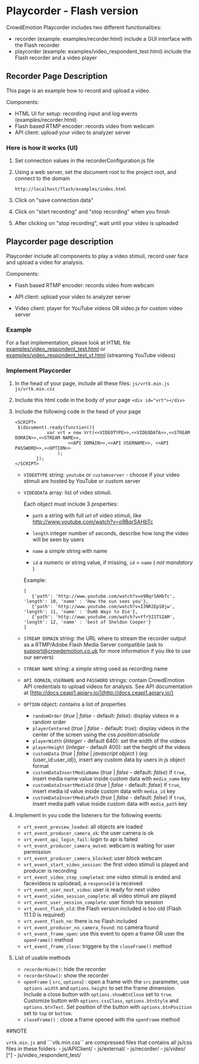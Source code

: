 # Playcorder - Flash version


CrowdEmotion Playcorder includes two different functionalities:

 - recorder (example: examples/recorder.html) include a GUI interface with the Flash recorder
 - playcorder (example: examples/video_respondent_test.html) include the Flash recorder and a video player


## Recorder Page Description

This page is an example how to record and upload a video.
 
Components:

 - HTML UI for setup: recording input and log events (examples/recorder.html)
 - Flash based RTMP encoder: records video from webcam
 - API client: upload your video to analyzer server

### Here is how it works (UI)

1. Set connection values in the recorderConfiguration.js file

1. Using a web server, set the document root to the project root, and connect to the domain

    ```
    http://localhost/flash/examples/index.html
    ```

1. Click on "save connection data"

1. Click on "start recording" and "stop recording" when you finish

1. After clicking on "stop recording", wait until your video is uploaded


## Playcorder page description

Playcorder include all components to play a video stimuli, record user face and upload a video for analysis.

Components:

 - Flash based RTMP encoder: records video from webcam

 - API client: upload your video to analyzer server
 
 - Video client: player for YouTube videos OR video.js for custom video server

### Example

For a fast implementation, please look at HTML file [examples/video_respondent_test.html](./examples/video_respondent_test.html) 
or [examples/video_respondent_test_yt.html](./examples/video_respondent_test.html) (streaming YouTube videos)

### Implement Playcorder

1. In the head of your page, include all these files:
			```js/vrtk.min.js``` 	 
			```js/vrtk.min.css``` 	 
 
2. Include this html code in the body of your page
     ```<div id="vrt"></div>```
     
3. Include the following code in the head of your page
     ```
     <SCRIPT>
      $(document).ready(function(){
                 var vrt = new Vrt(<<VIDEOTYPE>>,<<VIDEODATA>>,<<STREAM DOMAIN>>,<<STREAM NAME>>,
                         <<API DOMAIN>>,<<API USERNAME>>, <<API PASSWORD>>,<<OPTION>>
                     );
             });
     </SCRIPT>
     ```       
    - `VIDEOTYPE` string: ```youtube``` or ```customserver``` - choose if your video stimuli are hosted by YouTube or custom server

    - `VIDEODATA` array: list of video stimuli. 
        
        Each object must include 3 properties:
            
        - `path` a string with full url of video stimuli, like http://www.youtube.com/watch?v=o9BqrSAHbTc
            
        - `length` integer number of seconds, describe how long the video will be seen by users
            
        - `name` a simple string with name

        - `id`  a numeric or string value, if missing, `id` = `name` ( _not mandatory_ )
            
        Example:
        
        ```
        [
           {'path': 'http://www.youtube.com/watch?v=o9BqrSAHbTc', 'length': 10, 'name' : 'How the sun sees you'},
           {'path': 'http://www.youtube.com/watch?v=IJNR2EpS0jw', 'length': 11, 'name' : 'Dumb Ways to Die'},
           {'path': 'http://www.youtube.com/watch?v=Yfr5ISTSIAM', 'length': 12, 'name' : 'best of Sheldon Cooper'}
        ]
        ```                 
    - `STREAM DOMAIN` string: the URL where to stream the recorder output as a RTMP/Adobe Flash Media Server compatible (ask to [support@crowdemotion.co.uk](mailto:support@crowdemotion.co.uk) for more information if you like to use our servers)
    
    - `STREAM NAME` string: a simple string used as recording name
    
    - `API DOMAIN`, `USERNAME` and `PASSWORD` strings: contain CrowdEmotion API credentials to upload videos for analysis. See API documentation at [http://docs.ceapi1.apiary.io/](http://docs.ceapi1.apiary.io/)
                         
    - `OPTION` object: contains a list of properties
        - `randomOrder` (*true* | *false* - default: *false*): display videos in a random order  
        - `playerCentered` (*true* | *false* - default: *true*): display videos in the center of the screen using the css *position:absolute*
        - `playerWidth` (*integer* - default 640): set the width of the videos
        - `playerHeight` (*integer* - default 400): set the height of the videos
        - `customData` (*true* | *false* | *javascript object* ) (eg: {user_id:user_id}), insert any custom data by users in  js object format
        - `customDataInsertMediaName`  (*true* | *false* - default: *false*) if `true`, insert media name value inside custom data with `media_name` key
        - `customDataInsertMediaId` (*true* | *false* - default: *false*) if `true`, insert media id value inside custom data with `media_id` key
        - `customDataInsertMediaPath`  (*true* | *false* - default: *false*) if `true`, insert media path value inside custom data with `media_path` key
                             
                    
4. Implement in you code the listeners for the following events:

    - `vrt_event_preview_loaded`:              all objects are loaded
    - `vrt_event_producer_camera_ok`:          the user camera is ok
    - `vrt_event_api_login_fail`:              login to api is failed
    - `vrt_event_producer_camera_muted`:       webcam is waiting for user permission
    - `vrt_event_producer_camera_blocked`:     user block webcam
    - `vrt_event_start_video_session`:         the first video stimuli is played and producer is recording        
    - `vrt_event_video_step_completed`:       one video stimuli is ended and facevideos is uplodead, a `responseId` is received 
    - `vrt_event_user_next_video`:             user is ready for next video              
    - `vrt_event_video_session_complete`:      all video stimuli are played
    - `vrt_event_user_session_complete`:       user finish his session
    - `vrt_event_flash_old`:                   the Flash version included is too old (Flash 11.1.0 is required)
    - `vrt_event_flash_no`:                    there is no Flash included
    - `vrt_event_producer_no_camera_found`:    no camera found
    - `vrt_event_frame_open`:                  use this event to open a frame OR user the `openFrame()` method 
    - `vrt_event_frame_close`:                 triggere by the `closeFrame()` method 
         
5. List of usable methods
    -  `recorderHide()`:                          hide the recorder
    -  `recorderShow()`:                          show the recorder
    -  `openFrame` ( `src`, `options`) :         open a frame with the `src` parameter, use `options.width` and `options.height` to set the frame dimension. 
                                                   Include a close button with `options.showBtnClose` set to `true`. Customize button with `options.cssClass`, `options.btnStyle` and `options.btnText`.
                                                   Set position of the button with `options.btnPosition` set to `top` or `bottom`.
    -  `closeFrame()` :                           close a frame opened with the `openFrame` method
     
##NOTE

```vrtk.min.js``` and ```vtk.min.css`` are compressed files that contains all js/css files in these folders:
    - js/APIClient/
    - js/external/
    - js/recorder/
    - js/video/ [^]
    - js/video_respondent_test/
 

